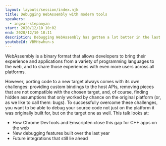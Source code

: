 ```yaml
---
layout: layouts/session/index.njk
title: Debugging WebAssembly with modern tools
speakers:
  - ingvar-stepanyan
start: 2020/12/10 10:02
end: 2020/12/10 10:11
description: Debugging WebAssembly has gotten a lot better in the last year, here's how…
youtubeId: VBMHswhun-s
---
```


WebAssembly is a binary format that allows developers to bring their experience and applications from a variety of programming languages to the web, and to share those experiences with even more users across all platforms.

However, porting code to a new target always comes with its own challenges: providing custom bindings to the host APIs, removing pieces that are not compatible with the chosen target, and, of course, finding hidden assumptions that only worked by chance on the original platform (or, as we like to call them: bugs). To successfully overcome these challenges, you want to be able to debug your source code not just on the platform it was originally built for, but on the target one as well. This talk looks at:

- How Chrome DevTools and Emscripten close this gap for C++ apps on the web
- New debugging features built over the last year
- Future integrations that still lie ahead
